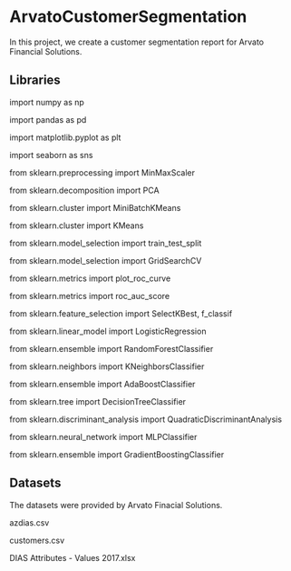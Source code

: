 # ArvatoCustomerSegmentation
In this project, we create a customer segmentation report for Arvato Financial Solutions.

## Libraries
import numpy as np

import pandas as pd

import matplotlib.pyplot as plt

import seaborn as sns

from sklearn.preprocessing import MinMaxScaler

from sklearn.decomposition import PCA

from sklearn.cluster import MiniBatchKMeans

from sklearn.cluster import KMeans

from sklearn.model_selection import train_test_split

from sklearn.model_selection import GridSearchCV

from sklearn.metrics import plot_roc_curve

from sklearn.metrics import roc_auc_score

from sklearn.feature_selection import SelectKBest, f_classif

from sklearn.linear_model import LogisticRegression

from sklearn.ensemble import RandomForestClassifier

from sklearn.neighbors import KNeighborsClassifier

from sklearn.ensemble import AdaBoostClassifier

from sklearn.tree import DecisionTreeClassifier

from sklearn.discriminant_analysis import QuadraticDiscriminantAnalysis

from sklearn.neural_network import MLPClassifier

from sklearn.ensemble import GradientBoostingClassifier

## Datasets
The datasets were provided by Arvato Finacial Solutions.

azdias.csv

customers.csv

DIAS Attributes - Values 2017.xlsx
